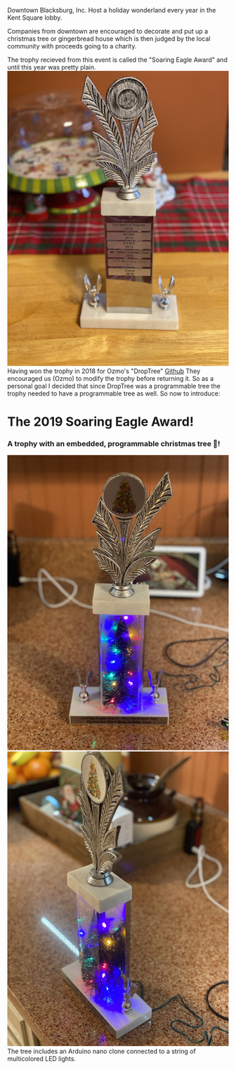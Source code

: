 Downtown Blacksburg, Inc. Host a holiday wonderland every year in the Kent Square lobby. 

Companies from downtown are encouraged to decorate and put up a christmas tree or gingerbread house which is then judged by the local community with proceeds going to a charity.

The trophy recieved from this event is called the "Soaring Eagle Award" and until this year was pretty plain. ![Trophy Before](./media/trophy_before.jpg)
Having won the trophy in 2018 for Ozmo's "DropTree" [Github](https://github.com/DavidBates/ozmotree-2018) 
They encouraged us (Ozmo) to modify the trophy before returning it. So as a personal goal I decided that since DropTree was a programmable tree the trophy needed to have a programmable tree as well. So now to introduce: 

# The 2019 Soaring Eagle Award!
### A trophy with an embedded, programmable christmas tree 🎄!

![Trophy After](./media/trophy_after.jpg)
![Trophy After Side](./media/trophy_after_side.jpg)
The tree includes an Arduino nano clone connected to a string of multicolored LED lights. 

